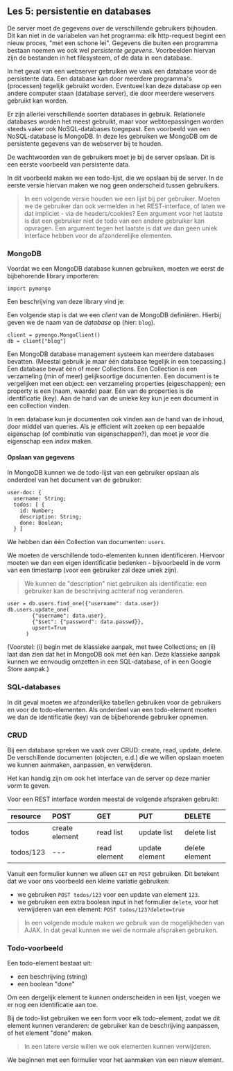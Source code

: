 ## Les 5: persistentie en databases

De server moet de gegevens over de verschillende gebruikers bijhouden. Dit kan niet in de variabelen van het programma: elk http-request begint een nieuw proces, "met een schone lei". Gegevens die buiten een programma bestaan noemen we ook wel *persistente gegevens*. Voorbeelden hiervan zijn de bestanden in het filesysteem, of de data in een database.

In het geval van een webserver gebruiken we vaak een database voor de persistente data. Een database kan door meerdere programma's (processen) tegelijk gebruikt worden. Eventueel kan deze database op een andere computer staan (database server), die door meerdere weservers gebruikt kan worden.

Er zijn allerlei verschillende soorten databases in gebruik. Relationele databases worden het meest gebruikt, maar voor webtoepassingen worden steeds vaker ook NoSQL-databases toegepast. Een voorbeeld van een NoSQL-database is MongoDB. In deze les gebruiken we MongoDB om de persistente gegevens van de webserver bij te houden.

De wachtwoorden van de gebruikers moet je bij de server opslaan. Dit is een eerste voorbeeld van persistente data.

In dit voorbeeld maken we een todo-lijst, die we opslaan bij de server. In de eerste versie hiervan maken we nog geen onderscheid tussen gebruikers.

> In een volgende versie houden we een lijst bij per gebruiker. Moeten we de gebruiker dan ook vermelden in het REST-interface, of laten we dat impliciet - via de headers/cookies? Een argument voor het laatste is dat een gebruiker niet de todo van een andere gebruiker kan opvragen. Een argument tegen het laatste is dat we dan geen uniek interface hebben voor de afzonderelijke elementen.

### MongoDB

Voordat we een MongoDB database kunnen gebruiken, moeten we eerst de bijbehorende library importeren:

```
import pymongo
```

Een beschrijving van deze library vind je: 

Een volgende stap is dat we een *client* van de MongoDB definiëren. Hierbij geven we de naam van de *database* op (hier: `blog`).

```
client = pymongo.MongoClient()
db = client["blog"]
```

Een MongoDB database management systeem kan meerdere databases bevatten. (Meestal gebruik je maar één database tegelijk in een toepassing.) Een database bevat één of meer Collections. Een Collection is een verzameling (min of meer) gelijksoortige documenten.
Een document is te vergelijken met een object: een verzameling properties (eigeschappen); een property is een (naam, waarde) paar. Eén van de properties is de identificatie (key). Aan de hand van de unieke key kun je een document in een collection vinden.

In een database kun je documenten ook vinden aan de hand van de inhoud, door middel van queries. Als je efficient wilt zoeken op een bepaalde eigenschap (of combinatie van eigenschappen?), dan moet je voor die eigenschap een *index* maken.





#### Opslaan van gegevens

In MongoDB kunnen we de todo-lijst van een gebruiker opslaan als onderdeel van het document van de gebruiker:

```
user-doc: {
  username: String;
  todos: [ {
    id: Number;
    description: String;
    done: Boolean;
  } ]
```

We hebben dan één Collection van documenten: `users`.

We moeten de verschillende todo-elementen kunnen identificeren. Hiervoor moeten we dan een eigen identificatie bedenken - bijvoorbeeld in de vorm van een timestamp (voor een gebruiker zal deze uniek zijn).

> We kunnen de "description" niet gebruiken als identificatie: een gebruiker kan de beschrijving achteraf nog veranderen.

```
user = db.users.find_one({"username": data.user})
db.users.update_one(
        {"username": data.user},
        {"$set": {"password": data.passwd}},
        upsert=True
      )
```

(Voorstel: (i) begin met de klassieke aanpak, met twee Collections; en (ii) laat dan zien dat het in MongoDB ook met één kan. Deze klassieke aanpak kunnen we eenvoudig omzetten in een SQL-database, of in een Google Store aanpak.)

### SQL-databases

In dit geval moeten we afzonderlijke tabellen gebruiken voor de gebruikers en voor de todo-elementen. Als onderdeel van een todo-element moeten we dan de identificatie (key) van de bijbehorende gebruiker opnemen.



### CRUD

Bij een database spreken we vaak over CRUD: create, read, update, delete. De verschillende documenten (objecten, e.d.) die we willen opslaan moeten we kunnen aanmaken, aanpassen, en verwijderen.

Het kan handig zijn om ook het interface van de server op deze manier vorm te geven. 

Voor een REST interface worden meestal de volgende afspraken gebruikt:

| resource  | POST           | GET          | PUT            | DELETE  |
| :---      | :---           | :---         | :---           | :---    |
| todos     | create element | read list    | update list    | delete list |
| todos/123 |   ---          | read element | update element | delete element |

Vanuit een formulier kunnen we alleen `GET` en `POST` gebruiken. Dit betekent dat we voor ons voorbeeld een kleine variatie gebruiken:

* we gebruiken `POST todos/123` voor een update van element `123`.
* we gebruiken een extra boolean input in het formulier `delete`, voor het verwijderen van een element: `POST todos/123?delete=true`

> In een volgende module maken we gebruik van de mogelijkheden van AJAX. In dat geval kunnen we wel de normale afspraken gebruiken.

### Todo-voorbeeld

Een todo-element bestaat uit:

* een beschrijving (string)
* een boolean "done"

Om een dergelijk element te kunnen onderscheiden in een lijst, voegen we er nog een identificatie aan toe.

Bij de todo-list gebruiken we een form voor elk todo-element, zodat we dit element kunnen veranderen: de gebruiker kan de beschrijving aanpassen, of het element "done" maken.

> In een latere versie willen we ook elementen kunnen verwijderen.

We beginnen met een formulier voor het aanmaken van een nieuw element.

